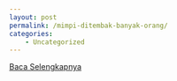 ```yaml
---
layout: post
permalink: /mimpi-ditembak-banyak-orang/
categories:
    - Uncategorized
---
```


[Baca Selengkapnya](/10)
